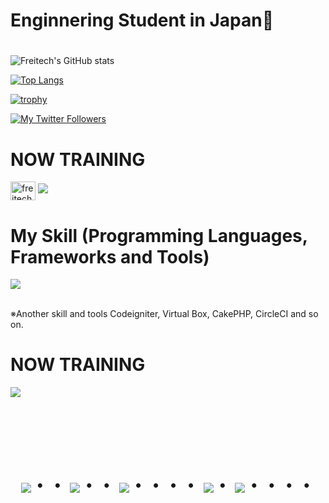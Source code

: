 # Enginnering Student in Japan👋

#
![Freitech's GitHub stats](https://github-readme-stats.vercel.app/api?username=freitech0713&show_icons=true&theme=vue-dark)

[![Top Langs](https://github-readme-stats.vercel.app/api/top-langs/?username=freitech0713&layout=compact&theme=vue-dark)](https://github.com/anuraghazra/github-readme-stats)

[![trophy](https://github-profile-trophy.vercel.app/?username=freitech0713&theme=discord)](https://github.com/ryo-ma/github-profile-trophy)

[![My Twitter Followers](https://badgen.net/twitter/follow/freitech0713)](https://twitter.com/freitech0713)


# NOW TRAINING

<p align="left">
<a href="https://twitter.com/freitech0713" target="blank"><img align="center" src="https://raw.githubusercontent.com/rahuldkjain/github-profile-readme-generator/master/src/images/icons/Social/twitter.svg" alt="freitech0713" height="30" width="40" /></a>
<a href="9110096693@g.ecc.u-tokyo.ac.jp"><img src="https://img.shields.io/badge/Gmail-d14836?style=flat-square&logo=Gmail&logoColor=white&link=[Foo_email]"/></a>
</p>



# My Skill (Programming Languages, Frameworks and Tools)

<img src="https://skillicons.dev/icons?i=github" /> <br /><br />

  ※Another skill and tools
  Codeigniter, Virtual Box, CakePHP, CircleCI and so on.
  
# NOW TRAINING

<img src="https://skillicons.dev/icons?i=html,css,js,typescript,react,mysql,docker,vscode,github,discord,jquery" /> <br /><br />


<!-- --------------------------------- :) ---------------------------------- -->

<br><br><br>

<div align="center">
    <h1>
        <img src="https://user-images.githubusercontent.com/44926913/175852850-3fb6c715-1856-41ff-8c1f-94ce3b03b458.gif">・・
        <img src="https://user-images.githubusercontent.com/44926913/175853109-f8850656-6704-4a8a-bee6-9aca154d929b.gif">・・
        <img src="https://user-images.githubusercontent.com/44926913/175853154-5449d974-975e-44a6-ab84-a86031265e40.gif">・・・・
        <img src="https://user-images.githubusercontent.com/44926913/175853109-f8850656-6704-4a8a-bee6-9aca154d929b.gif">・
        <img src="https://user-images.githubusercontent.com/44926913/175853154-5449d974-975e-44a6-ab84-a86031265e40.gif">・・・・
    </h1>
  </div>
<br><br><br>
